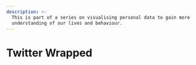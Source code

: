 ```yaml
---
description: >-
  This is part of a series on visualising personal data to gain more
  understanding of our lives and behaviour.
---
```


# Twitter Wrapped

